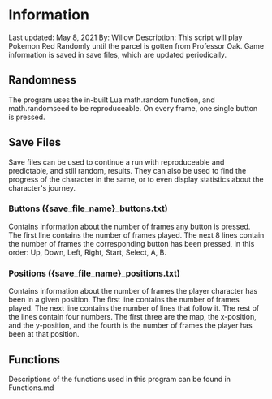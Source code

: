 # Information
Last updated: May 8, 2021
By: Willow
Description: This script will play Pokemon Red Randomly until the parcel is gotten from Professor Oak. Game information is saved in save files, which are updated periodically.

## Randomness
The program uses the in-built Lua math.random function, and math.randomseed to be reproduceable. 
On every frame, one single button is pressed. 

## Save Files
Save files can be used to continue a run with reproduceable and predictable, and still random, results. They can also be used to find the progress of the character in the same, or to even display statistics about the character's journey.

### Buttons ({save_file_name}_buttons.txt)
Contains information about the number of frames any button is pressed. 
The first line contains the number of frames played.
The next 8 lines contain the number of frames the corresponding button has been pressed, in this order: Up, Down, Left, Right, Start, Select, A, B.

### Positions ({save_file_name}_positions.txt)
Contains information about the number of frames the player character has been in a given position. 
The first line contains the number of frames played.
The next line contains the number of lines that follow it.
The rest of the lines contain four numbers. The first three are the map, the x-position, and the y-position, and the fourth is the number of frames the player has been at that position.

## Functions
Descriptions of the functions used in this program can be found in Functions.md
